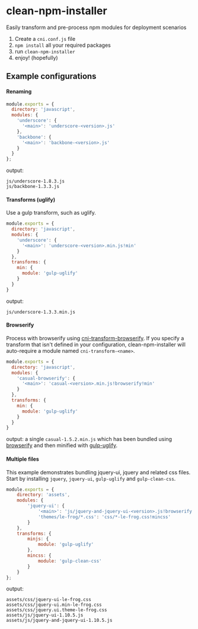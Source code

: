 # clean-npm-installer
Easily transform and pre-process npm modules for deployment scenarios

1. Create a `cni.conf.js` file
2. `npm install` all your required packages
3. run `clean-npm-installer`
4. enjoy! (hopefully)

## Example configurations

#### Renaming

```javascript
module.exports = {
  directory: 'javascript',
  modules: {
    'underscore': {
      '<main>': 'underscore-<version>.js'
    },
    'backbone': {
      '<main>': 'backbone-<version>.js'
    }
  }
};
```
output:
```
js/underscore-1.8.3.js
js/backbone-1.3.3.js
```

#### Transforms (uglify)
Use a gulp transform, such as uglify.
```javascript
module.exports = {
  directory: 'javascript',
  modules: {
    'underscore': {
      '<main>': 'underscore-<version>.min.js!min'
    }
  },
  transforms: {
    min: {
      module: 'gulp-uglify'
    }
  }
}
```

output:
```
js/underscore-1.3.3.min.js
```
#### Browserify
Process with browserify using [cni-transform-browserify](https://github.com/Klowner/cni-transform-browserify).
If you specify a transform that isn't defined in your configuration, clean-npm-installer will auto-require a
module named `cni-transform-<name>`.
```javascript
module.exports = {
  directory: 'javascript',
  modules: {
    'casual-browserify': {
      '<main>': 'casual-<version>.min.js!browserify!min'
    }
  },
  transforms: {
    min: {
      module: 'gulp-uglify'
    }
  }
}
```
output: a single `casual-1.5.2.min.js` which has been bundled using [browserify](http://browserify.org/) and
then minified with [gulp-uglify](https://www.npmjs.com/package/gulp-uglify).

#### Multiple files
This example demonstrates bundling jquery-ui, jquery and related css files. Start by installing
`jquery`, `jquery-ui`, `gulp-uglify` and `gulp-clean-css`.

```javascript
module.exports = {
	directory: 'assets',
	modules: {
		'jquery-ui': {
			'<main>': 'js/jquery-and-jquery-ui-<version>.js!browserify!minjs',
			'themes/le-frog/*.css': 'css/*-le-frog.css!mincss'
		}
	},
	transforms: {
		minjs: {
			module: 'gulp-uglify'
		},
		mincss: {
			module: 'gulp-clean-css'
		}
	}
};
```
output:
```
assets/css/jquery-ui-le-frog.css
assets/css/jquery-ui.min-le-frog.css
assets/css/jquery.ui.theme-le-frog.css
assets/js/jquery-ui-1.10.5.js
assets/js/jquery-and-jquery-ui-1.10.5.js
```

